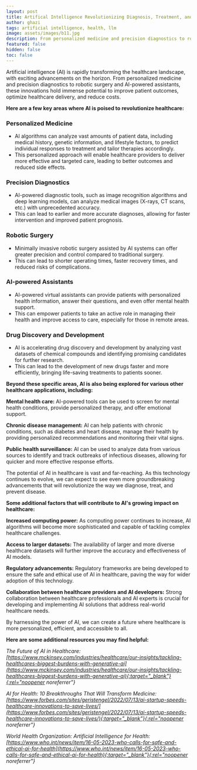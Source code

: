 ```yaml
---
layout: post
title: Artifical Intelligence Revolutionizing Diagnosis, Treatment, and Prevention
author: ghazi
tags: artificial intelligence, health, llm
image: assets/images/b11.jpg
description: From personalized medicine and precision diagnostics to robotic surgery and AI-powered assistants, these innovations hold immense potential to improve patient outcomes, optimize healthcare delivery, and reduce costs.
featured: false
hidden: false
toc: false
---
```


Artificial intelligence (AI) is rapidly transforming the healthcare landscape, with exciting advancements on the horizon. From personalized medicine and precision diagnostics to robotic surgery and AI-powered assistants, these innovations hold immense potential to improve patient outcomes, optimize healthcare delivery, and reduce costs.

**Here are a few key areas where AI is poised to revolutionize healthcare:**

### Personalized Medicine

- AI algorithms can analyze vast amounts of patient data, including medical history, genetic information, and lifestyle factors, to predict individual responses to treatment and tailor therapies accordingly.
- This personalized approach will enable healthcare providers to deliver more effective and targeted care, leading to better outcomes and reduced side effects.

### Precision Diagnostics

- AI-powered diagnostic tools, such as image recognition algorithms and deep learning models, can analyze medical images (X-rays, CT scans, etc.) with unprecedented accuracy.
- This can lead to earlier and more accurate diagnoses, allowing for faster intervention and improved patient prognosis.

### Robotic Surgery

- Minimally invasive robotic surgery assisted by AI systems can offer greater precision and control compared to traditional surgery.
- This can lead to shorter operating times, faster recovery times, and reduced risks of complications.

### AI-powered Assistants

- AI-powered virtual assistants can provide patients with personalized health information, answer their questions, and even offer mental health support.
- This can empower patients to take an active role in managing their health and improve access to care, especially for those in remote areas.

### Drug Discovery and Development

- AI is accelerating drug discovery and development by analyzing vast datasets of chemical compounds and identifying promising candidates for further research.
- This can lead to the development of new drugs faster and more efficiently, bringing life-saving treatments to patients sooner.

**Beyond these specific areas, AI is also being explored for various other healthcare applications, including:**

**Mental health care:** AI-powered tools can be used to screen for mental health conditions, provide personalized therapy, and offer emotional support.

**Chronic disease management:** AI can help patients with chronic conditions, such as diabetes and heart disease, manage their health by providing personalized recommendations and monitoring their vital signs.

**Public health surveillance:** AI can be used to analyze data from various sources to identify and track outbreaks of infectious diseases, allowing for quicker and more effective response efforts.

The potential of AI in healthcare is vast and far-reaching. As this technology continues to evolve, we can expect to see even more groundbreaking advancements that will revolutionize the way we diagnose, treat, and prevent disease.

**Some additional factors that will contribute to AI's growing impact on healthcare:**

**Increased computing power:** As computing power continues to increase, AI algorithms will become more sophisticated and capable of tackling complex healthcare challenges.

**Access to larger datasets:** The availability of larger and more diverse healthcare datasets will further improve the accuracy and effectiveness of AI models.

**Regulatory advancements:** Regulatory frameworks are being developed to ensure the safe and ethical use of AI in healthcare, paving the way for wider adoption of this technology.

**Collaboration between healthcare providers and AI developers:** Strong collaboration between healthcare professionals and AI experts is crucial for developing and implementing AI solutions that address real-world healthcare needs.

By harnessing the power of AI, we can create a future where healthcare is more personalized, efficient, and accessible to all.

**Here are some additional resources you may find helpful:**

*The Future of AI in Healthcare: [https://www.mckinsey.com/industries/healthcare/our-insights/tackling-healthcares-biggest-burdens-with-generative-ai](https://www.mckinsey.com/industries/healthcare/our-insights/tackling-healthcares-biggest-burdens-with-generative-ai){:target="_blank"}{:rel="noopener noreferrer"}*

*AI for Health: 10 Breakthroughs That Will Transform Medicine: [https://www.forbes.com/sites/geristengel/2022/07/13/ai-startup-speeds-healthcare-innovations-to-save-lives/](https://www.forbes.com/sites/geristengel/2022/07/13/ai-startup-speeds-healthcare-innovations-to-save-lives/){:target="_blank"}{:rel="noopener noreferrer"}*

*World Health Organization: Artificial Intelligence for Health: [https://www.who.int/news/item/16-05-2023-who-calls-for-safe-and-ethical-ai-for-health](https://www.who.int/news/item/16-05-2023-who-calls-for-safe-and-ethical-ai-for-health){:target="_blank"}{:rel="noopener noreferrer"}*
